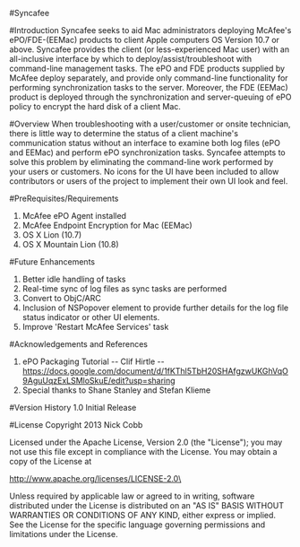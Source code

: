 #Syncafee

#Introduction
Syncafee seeks to aid Mac administrators deploying McAfee's ePO/FDE-(EEMac) products to client Apple computers OS Version 10.7 or above. Syncafee provides the client (or less-experienced Mac user) with an all-inclusive interface by which to deploy/assist/troubleshoot with command-line management tasks. The ePO and FDE products supplied by McAfee deploy separately, and provide only command-line functionality for performing synchronization tasks to the server. Moreover, the FDE (EEMac) product is deployed through the synchronization and server-queuing of ePO policy to encrypt the hard disk of a client Mac.

#Overview
When troubleshooting with a user/customer or onsite technician, there is little way to determine the status of a client machine's communication status without an interface to examine both log files (ePO and EEMac) and perform ePO synchronization tasks. Syncafee attempts to solve this problem by eliminating the command-line work performed by your users or customers. No icons for the UI have been included to allow contributors or users of the project to implement their own UI look and feel.

#PreRequisites/Requirements
1. McAfee ePO Agent installed
2. McAfee Endpoint Encryption for Mac (EEMac)
3. OS X Lion (10.7)
4. OS X Mountain Lion (10.8)

#Future Enhancements
1. Better idle handling of tasks
2. Real-time sync of log files as sync tasks are performed
3. Convert to ObjC/ARC
4. Inclusion of NSPopover element to provide further details for the log file status indicator or other UI elements.
5. Improve 'Restart McAfee Services' task

#Acknowledgements and References
1. ePO Packaging Tutorial -- Clif Hirtle -- https://docs.google.com/document/d/1fKThl5TbH20SHAfgzwUKGhVqO9AguUqzExLSMloSkuE/edit?usp=sharing
2. Special thanks to Shane Stanley and Stefan Klieme

#Version History
1.0 
Initial Release

#License
Copyright 2013 Nick Cobb

Licensed under the Apache License, Version 2.0 (the "License"); you may not use this file except in compliance with the License. You may obtain a copy of the License at

http://www.apache.org/licenses/LICENSE-2.0\

Unless required by applicable law or agreed to in writing, software distributed under the License is distributed on an "AS IS" BASIS WITHOUT WARRANTIES OR CONDITIONS OF ANY KIND, either express or implied. See the License for the specific language governing permissions and limitations under the License.
